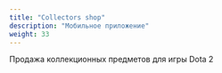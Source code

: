 ```yaml
---
title: "Collectors shop"
description: "Мобильное приложение"
weight: 33
---
```


Продажа коллекционных предметов для игры Dota 2
